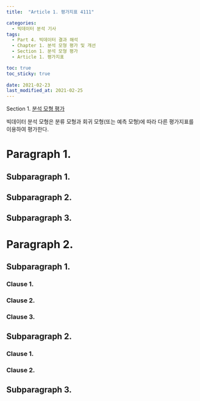 ```yaml
---
title:  "Article 1. 평가지표 4111"

categories:
  - 빅데이터 분석 기사
tags: 
  - Part 4. 빅데이터 결과 해석
  - Chapter 1. 분석 모형 평가 및 개선
  - Section 1. 분석 모형 평가
  - Article 1. 평가지표

toc: true
toc_sticky: true
 
date: 2021-02-23
last_modified_at: 2021-02-25
---
```


Section 1. [분석 모형 평가]()

빅데이터 분석 모형은 분류 모형과 회귀 모형(또는 예측 모형)에 따라 다른 평가지표를 이용하여 평가한다.

# Paragraph 1. 

## Subparagraph 1. 

## Subparagraph 2. 

## Subparagraph 3. 

# Paragraph 2. 

## Subparagraph 1. 

### Clause 1. 

### Clause 2. 

### Clause 3. 

## Subparagraph 2. 

### Clause 1. 

### Clause 2. 

## Subparagraph 3. 

